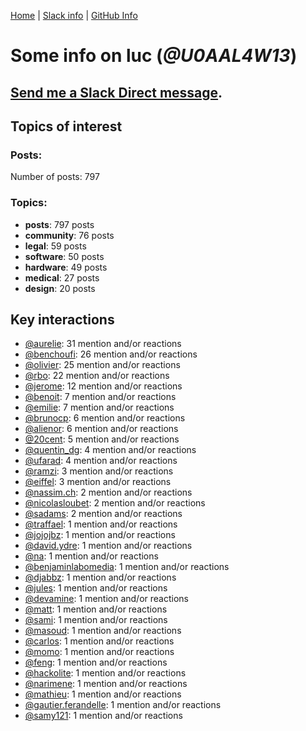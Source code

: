 [Home](https://kelu124.github.io/echommunity/) | [Slack info](https://kelu124.github.io/echommunity/) | [GitHub Info](https://kelu124.github.io/echommunity/github.html)

# Some info on __luc__ (_@U0AAL4W13_)


## [Send me a Slack Direct message](https://echopen.slack.com/messages/@luc/).

## Topics of interest

### Posts: 

Number of posts: 797

### Topics:

* __posts__: 797 posts
* __community__: 76 posts
* __legal__: 59 posts
* __software__: 50 posts
* __hardware__: 49 posts
* __medical__: 27 posts
* __design__: 20 posts

## Key interactions 

* [@aurelie](./U37GZRZU6.md): 31 mention and/or reactions
* [@benchoufi](./U0B47KC3S.md): 26 mention and/or reactions
* [@olivier](./U04DFTZ7D.md): 25 mention and/or reactions
* [@rbo](./U38HVMZ6K.md): 22 mention and/or reactions
* [@jerome](./U07UEJC2H.md): 12 mention and/or reactions
* [@benoit](./U0GMX7QUB.md): 7 mention and/or reactions
* [@emilie](./U0FN1B8KD.md): 7 mention and/or reactions
* [@brunocp](./U33817K25.md): 6 mention and/or reactions
* [@alienor](./U1N5Q9334.md): 6 mention and/or reactions
* [@20cent](./U0GN7EB32.md): 5 mention and/or reactions
* [@quentin_dg](./U2UU194RZ.md): 4 mention and/or reactions
* [@ufarad](./U0HF2S3QX.md): 4 mention and/or reactions
* [@ramzi](./U2UV28W2F.md): 3 mention and/or reactions
* [@eiffel](./U3GHS132Q.md): 3 mention and/or reactions
* [@nassim.ch](./U1NM17NHF.md): 2 mention and/or reactions
* [@nicolasloubet](./U04H8570R.md): 2 mention and/or reactions
* [@sadams](./U2V0F9YAK.md): 2 mention and/or reactions
* [@traffael](./U3RKUJHHS.md): 1 mention and/or reactions
* [@jojojbz](./U1DGN6S80.md): 1 mention and/or reactions
* [@david.ydre](./U1JCFS7N3.md): 1 mention and/or reactions
* [@na](./U07SNUM7F.md): 1 mention and/or reactions
* [@benjaminlabomedia](./U394HRZ1B.md): 1 mention and/or reactions
* [@djabbz](./U2PFHNN3C.md): 1 mention and/or reactions
* [@jules](./U3ML4L01Z.md): 1 mention and/or reactions
* [@devamine](./U2X7189QR.md): 1 mention and/or reactions
* [@matt](./U1EP1RDGE.md): 1 mention and/or reactions
* [@sami](./U2MF267L2.md): 1 mention and/or reactions
* [@masoud](./U3PLYAJPJ.md): 1 mention and/or reactions
* [@carlos](./U087C42L8.md): 1 mention and/or reactions
* [@momo](./U1NLWV4BZ.md): 1 mention and/or reactions
* [@feng](./U1G9KDFNE.md): 1 mention and/or reactions
* [@hackolite](./U20C8CKTL.md): 1 mention and/or reactions
* [@narimene](./U1NTT0ZPH.md): 1 mention and/or reactions
* [@mathieu](./U0PPGEYFK.md): 1 mention and/or reactions
* [@gautier.ferandelle](./U0PKUKHPC.md): 1 mention and/or reactions
* [@samy121](./U1G9AEN7L.md): 1 mention and/or reactions

